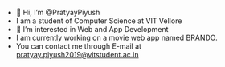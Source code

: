 - 👋 Hi, I’m @PratyayPiyush
- I am a student of Computer Science at VIT Vellore
- 👀 I’m interested in Web and App Development
- I am currently working on a movie web app named BRANDO. 
- You can contact me through E-mail at pratyay.piyush2019@vitstudent.ac.in

<!---
PratyayPiyush/PratyayPiyush is a ✨ special ✨ repository because its `README.md` (this file) appears on your GitHub profile.
You can click the Preview link to take a look at your changes.
--->

